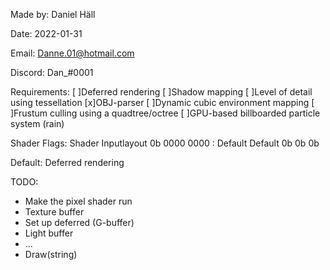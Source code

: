 Made by: Daniel Häll

Date: 2022-01-31

Email: Danne.01@hotmail.com

Discord: Dan_#0001

Requirements:
	[ ]Deferred rendering
	[ ]Shadow mapping
	[ ]Level of detail using tessellation
	[x]OBJ-parser
	[ ]Dynamic cubic environment mapping
	[ ]Frustum culling using a quadtree/octree
	[ ]GPU-based billboarded particle system (rain)


Shader Flags:
   Shader Inputlayout
0b 0000   0000 :  Default  Default
0b
0b
0b

Default: Deferred rendering


TODO:
- Make the pixel shader run
- Texture buffer
- Set up deferred (G-buffer)
- Light buffer
- ...
- Draw(string)